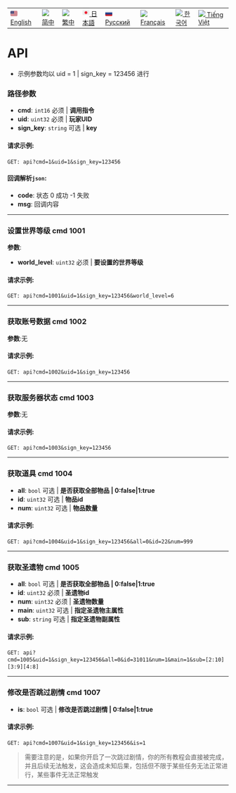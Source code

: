 <div align="center">
<table>
<td valign="center"><a href="EN.md"><img src="https://github.com/twitter/twemoji/blob/master/assets/svg/1f1fa-1f1f8.svg" width="16"/> English</td>
 
<td valign="center"><a href="zh-CN.md"><img src="https://em-content.zobj.net/thumbs/120/twitter/351/flag-china_1f1e8-1f1f3.png" width="16"/> 简中</td>
 
<td valign="center"><a href="zh-TW.md"><img src="https://em-content.zobj.net/thumbs/120/twitter/351/flag-china_1f1e8-1f1f3.png" width="16"/> 繁中</td>
 
<td valign="center"><a href="JP.md"><img src="https://github.com/twitter/twemoji/blob/master/assets/svg/1f1ef-1f1f5.svg" width="16"/> 日本語</td>
 
<td valign="center"><a href="RU.md"><img src="https://github.com/twitter/twemoji/blob/master/assets/svg/1f1f7-1f1fa.svg" width="16"/> Русский</a></td>

<td valign="center"><a href="FR.md"><img src="https://em-content.zobj.net/thumbs/160/twitter/154/flag-for-france_1f1eb-1f1f7.png" width="16"/> Français</td>
 
<td valign="center"><a href="KR.md"><img src="https://em-content.zobj.net/source/twitter/53/flag-for-south-korea_1f1f0-1f1f7.png" width="16"/> 한국어</td>
 
<td valign="center"><a href="VI.md"><img src="https://em-content.zobj.net/thumbs/120/twitter/351/flag-vietnam_1f1fb-1f1f3.png" width="16"/> Tiếng Việt </a></td>
</table>
</div>

# API
- 示例参数均以 uid = 1 | sign_key = 123456 进行

### 路径参数
- **cmd**: `int16` 必须 | **调用指令**
- **uid**: `uint32` 必须 | **玩家UID**
- **sign_key**: `string` 可选 | **key**

#### 请求示例:
```plaintext
GET: api?cmd=1&uid=1&sign_key=123456
```

#### 回调解析`json`:
- **code**:  状态 0 成功 -1 失败
- **msg**:  回调内容

___

### 设置世界等级 cmd 1001
**参数**:
- **world_level**: `uint32` 必须 | **要设置的世界等级**
#### 请求示例:
```plaintext
GET: api?cmd=1001&uid=1&sign_key=123456&world_level=6
```

___

### 获取账号数据 cmd 1002
**参数**:无
#### 请求示例:
```plaintext
GET: api?cmd=1002&uid=1&sign_key=123456
```

___

### 获取服务器状态 cmd 1003
**参数**:无
#### 请求示例:
```plaintext
GET: api?cmd=1003&sign_key=123456
```

___

### 获取道具 cmd 1004
- **all**: `bool` 可选 | **是否获取全部物品 | 0:false|1:true**
- **id**: `uint32` 可选 | **物品id**
- **num**: `uint32` 可选 | **物品数量**
#### 请求示例:
```plaintext
GET: api?cmd=1004&uid=1&sign_key=123456&all=0&id=22&num=999
```

___

### 获取圣遗物 cmd 1005
- **all**: `bool` 可选 | **是否获取全部物品 | 0:false|1:true**
- **id**: `uint32` 必须 | **圣遗物id**
- **num**: `uint32` 必须 | **圣遗物数量**
- **main**: `uint32` 可选 | **指定圣遗物主属性**
- **sub**: `string` 可选 | **指定圣遗物副属性**
#### 请求示例:
```plaintext
GET: api?cmd=1005&uid=1&sign_key=123456&all=0&id=31011&num=1&main=1&sub=[2:10][3:9][4:8]
```

___

###  修改是否跳过剧情 cmd 1007
- **is**: `bool` 可选 | **修改是否跳过剧情 | 0:false|1:true**
#### 请求示例:
```plaintext
GET: api?cmd=1007&uid=1&sign_key=123456&is=1
```

> 需要注意的是，如果你开启了一次跳过剧情，你的所有教程会直接被完成，并且后续无法触发，这会造成未知后果，包括但不限于某些任务无法正常进行，某些事件无法正常触发

___